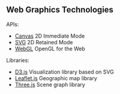 ## Web Graphics Technologies

APIs:
 * [Canvas](http://en.wikipedia.org/wiki/Canvas_element) 2D Immediate Mode
 * [SVG](http://en.wikipedia.org/wiki/Scalable_Vector_Graphics) 2D Retained Mode
 * [WebGL](http://en.wikipedia.org/wiki/WebGL) OpenGL for the Web

Libraries:
 * [D3.js](http://d3js.org/) Visualization library based on SVG
 * [Leaflet.js](http://leafletjs.com/) Geographic map library
 * [Three.js](http://threejs.org/) Scene graph library
